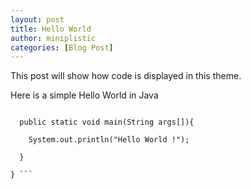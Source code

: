 ```yaml
---
layout: post
title: Hello World
author: miniplistic
categories: [Blog Post]
---
```


This post will show how code is displayed in this theme.

<!-- more -->

Here is a simple Hello World in Java

``` public class HelloWorld{
 
  public static void main(String args[]){

    System.out.println("Hello World !");
  
  }
 
} ```

